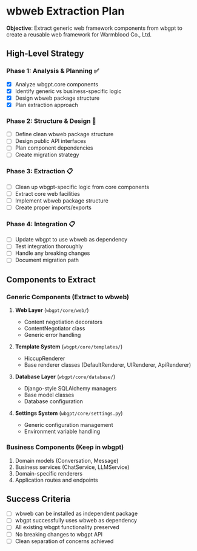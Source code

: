 # wbweb Extraction Plan

**Objective**: Extract generic web framework components from wbgpt to create a reusable web framework for Warmblood Co., Ltd.

## High-Level Strategy

### Phase 1: Analysis & Planning ✅
- [x] Analyze wbgpt.core components
- [x] Identify generic vs business-specific logic
- [x] Design wbweb package structure
- [x] Plan extraction approach

### Phase 2: Structure & Design 🔄
- [ ] Define clean wbweb package structure
- [ ] Design public API interfaces
- [ ] Plan component dependencies
- [ ] Create migration strategy

### Phase 3: Extraction 📋
- [ ] Clean up wbgpt-specific logic from core components
- [ ] Extract core web facilities
- [ ] Implement wbweb package structure
- [ ] Create proper imports/exports

### Phase 4: Integration 📋
- [ ] Update wbgpt to use wbweb as dependency
- [ ] Test integration thoroughly
- [ ] Handle any breaking changes
- [ ] Document migration path

## Components to Extract

### Generic Components (Extract to wbweb)
1. **Web Layer** (`wbgpt/core/web/`)
   - Content negotiation decorators
   - ContentNegotiator class
   - Generic error handling

2. **Template System** (`wbgpt/core/templates/`)
   - HiccupRenderer
   - Base renderer classes (DefaultRenderer, UIRenderer, ApiRenderer)

3. **Database Layer** (`wbgpt/core/database/`)
   - Django-style SQLAlchemy managers
   - Base model classes
   - Database configuration

4. **Settings System** (`wbgpt/core/settings.py`)
   - Generic configuration management
   - Environment variable handling

### Business Components (Keep in wbgpt)
1. Domain models (Conversation, Message)
2. Business services (ChatService, LLMService)
3. Domain-specific renderers
4. Application routes and endpoints

## Success Criteria
- [ ] wbweb can be installed as independent package
- [ ] wbgpt successfully uses wbweb as dependency
- [ ] All existing wbgpt functionality preserved
- [ ] No breaking changes to wbgpt API
- [ ] Clean separation of concerns achieved